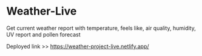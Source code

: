 # Weather-Live
Get current weather report with temperature, feels like, air quality, humidity, UV report and pollen forecast

Deployed link >> https://weather-project-live.netlify.app/
